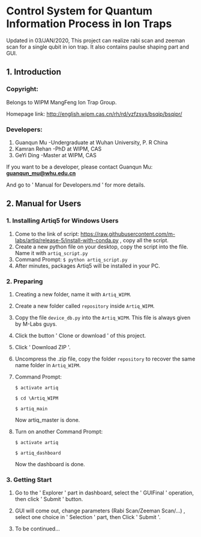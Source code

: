 # Control System for Quantum Information Process in Ion Traps

Updated in 03/JAN/2020, This project can realize rabi scan and zeeman scan for a single qubit in ion trap. It also contains paulse shaping part and GUI.

## 1. Introduction

###  Copyright:

Belongs to WIPM MangFeng Ion Trap Group.

Homepage link: http://english.wipm.cas.cn/rh/rd/yzfzsys/bsqip/bsqipr/

###  Developers:

1. Guanqun Mu     -Undergraduate at Wuhan University, P. R China
2. Kamran Rehan   -PhD at WIPM, CAS
3. GeYi Ding     -Master at WIPM, CAS

If you want to be a developer, please contact Guanqun Mu: **guanqun_mu@whu.edu.cn**

And go to ' Manual for Developers.md ' for more details.




## 2. Manual for Users

### 1. Installing Artiq5 for Windows Users

1. Come to the link of script: <https://raw.githubusercontent.com/m-labs/artiq/release-5/install-with-conda.py> , copy all the script.
2. Create a new python file on your desktop, copy the script into the file.  Name it with `artiq_script.py`
3. Command Prompt:  `$ python artiq_script.py `
4. After minutes, packages Artiq5 will be installed in your PC.



### 2. Preparing

1. Creating a new folder, name it with `Artiq_WIPM`.

2. Create a new folder called `repository` inside `Artiq_WIPM`.

3. Copy the file `device_db.py` into the `Artiq_WIPM`. This file is always given by M-Labs guys.

4. Click the button ' Clone or download ' of this project.

5. Click ' Download ZIP '.

6. Uncompress the .zip file, copy the folder `repository` to recover the same name folder in `Artiq_WIPM`.

7. Command Prompt:

    `$ activate artiq  `

    `$ cd \Artiq_WIPM`

    `$ artiq_main`

    Now artiq_master is done.

8. Turn on another Command Prompt:

    `$ activate artiq`

    `$ artiq_dashboard`

    Now the dashboard is done.




### 3. Getting Start

1. Go to the ' Explorer ' part in dashboard, select the ' GUIFinal ' operation, then click ' Submit ' button.

2. GUI will come out, change parameters (Rabi Scan/Zeeman Scan/...) , select one choice in ' Selection ' part, then Click ' Submit '.

3. To be continued...



